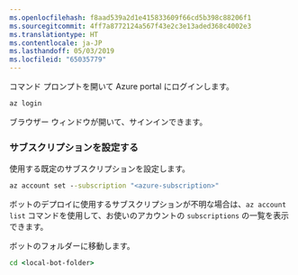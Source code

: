 ```yaml
---
ms.openlocfilehash: f8aad539a2d1e415833609f66cd5b398c88206f1
ms.sourcegitcommit: 4ff7a8772124a567f43e2c3e13aded368c4002e3
ms.translationtype: HT
ms.contentlocale: ja-JP
ms.lasthandoff: 05/03/2019
ms.locfileid: "65035779"
---
```

コマンド プロンプトを開いて Azure portal にログインします。

```cmd
az login
```

ブラウザー ウィンドウが開いて、サインインできます。

### <a name="set-the-subscription"></a>サブスクリプションを設定する

使用する既定のサブスクリプションを設定します。

```cmd
az account set --subscription "<azure-subscription>"
```

ボットのデプロイに使用するサブスクリプションが不明な場合は、`az account list` コマンドを使用して、お使いのアカウントの `subscriptions` の一覧を表示できます。

ボットのフォルダーに移動します。

```cmd
cd <local-bot-folder>
```